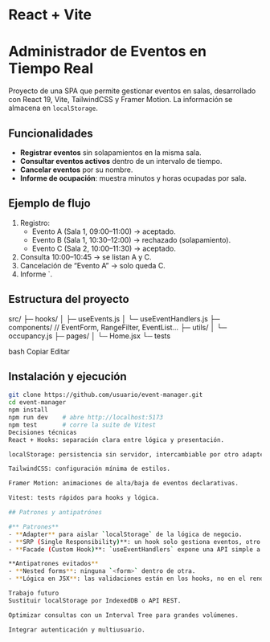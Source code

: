 # React + Vite
# Administrador de Eventos en Tiempo Real

Proyecto de una SPA que permite gestionar eventos en salas, desarrollado con React 19, Vite, TailwindCSS y Framer Motion. La información se almacena en `localStorage`.

## Funcionalidades

- **Registrar eventos** sin solapamientos en la misma sala. 
- **Consultar eventos activos** dentro de un intervalo de tiempo. 
- **Cancelar eventos** por su nombre. 
- **Informe de ocupación**: muestra minutos y horas ocupadas por sala.

## Ejemplo de flujo

1. Registro:
   - Evento A (Sala 1, 09:00–11:00) → aceptado. 
   - Evento B (Sala 1, 10:30–12:00) → rechazado (solapamiento). 
   - Evento C (Sala 2, 10:00–11:30) → aceptado. 
2. Consulta 10:00–10:45 → se listan A y C. 
3. Cancelación de “Evento A” → solo queda C. 
4. Informe `.

## Estructura del proyecto

src/
├─ hooks/
│ ├─ useEvents.js 
│ └─ useEventHandlers.js 
├─ components/ // EventForm, RangeFilter, EventList…
├─ utils/
│ └─ occupancy.js
├─ pages/
│ └─ Home.jsx
└─ tests

bash
Copiar
Editar

## Instalación y ejecución

```bash
git clone https://github.com/usuario/event-manager.git
cd event-manager
npm install
npm run dev    # abre http://localhost:5173
npm test       # corre la suite de Vitest
Decisiones técnicas
React + Hooks: separación clara entre lógica y presentación.

localStorage: persistencia sin servidor, intercambiable por otro adapter.

TailwindCSS: configuración mínima de estilos.

Framer Motion: animaciones de alta/baja de eventos declarativas.

Vitest: tests rápidos para hooks y lógica.

## Patrones y antipatrónes

#** Patrones**  
- **Adapter** para aislar `localStorage` de la lógica de negocio.  
- **SRP (Single Responsibility)**: un hook solo gestiona eventos, otro solo la UI.  
- **Facade (Custom Hook)**: `useEventHandlers` expone una API simple a los componentes.

**Antipatrones evitados**  
- **Nested forms**: ninguna `<form>` dentro de otra.  
- **Lógica en JSX**: las validaciones están en los hooks, no en el render.

Trabajo futuro
Sustituir localStorage por IndexedDB o API REST.

Optimizar consultas con un Interval Tree para grandes volúmenes.

Integrar autenticación y multiusuario.
